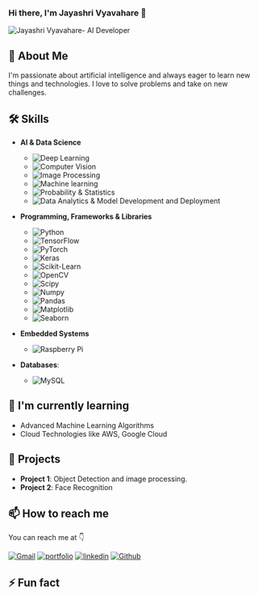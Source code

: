 ### Hi there, I'm Jayashri Vyavahare 👋

![Jayashri Vyavahare- AI Developer](assets/mayurphatanagre.gif)

## 🚀 About Me

I'm passionate about artificial intelligence and always eager to learn new things and technologies. I love to solve problems and take on new challenges.

## 🛠️ Skills

- **AI & Data Science**
  - ![Deep Learning](https://img.shields.io/badge/Deep_Learning-003DFF?&logoColor=white)
  - ![Computer Vision](https://img.shields.io/badge/Computer_Vision-00A8E1?&logoColor=white)
  - ![Image Processing](https://img.shields.io/badge/Image_Processing-5B0BB5?&Color=white) 
  - ![Machine learning](https://img.shields.io/badge/Machine_learning-2962FF?&logoColor=white)
  - ![Probability & Statistics](https://img.shields.io/badge/Probability_&_Statistics-FF0000?&logoColor=white)
  - ![Data Analytics & Model Development and Deployment](https://img.shields.io/badge/Data_Analytics_&_Model_Development_and_Deployment-B366F6?&logoColor=white)

- **Programming, Frameworks & Libraries**
  - ![Python](https://img.shields.io/badge/Python-blue?&logo=Python&logoColor=white)
  - ![TensorFlow](https://img.shields.io/badge/TensorFlow-orange?&logo=TensorFlow&logoColor=white)
  - ![PyTorch](https://img.shields.io/badge/PyTorch-ee4c2c?&logo=PyTorch&logoColor=white)
  - ![Keras](https://img.shields.io/badge/Keras-E6241A?&logo=Keras&logoColor=white)
  - ![Scikit-Learn](https://img.shields.io/badge/Scikit_Learn-F7931E?&logo=Scikit-Learn&logoColor=white)
  - ![OpenCV](https://img.shields.io/badge/OpenCV-2322F0?&logo=OpenCV&logoColor=white)
  - ![Scipy](https://img.shields.io/badge/Scipy-8CAAE6?&logo=Scipy&logoColor=white)
  - ![Numpy](https://img.shields.io/badge/Numpy-013243?&logo=Numpy&logoColor=white)
  - ![Pandas](https://img.shields.io/badge/Pandas-150458?&logo=Pandas&logoColor=white)
  - ![Matplotlib](https://img.shields.io/badge/Matplotlib-004088?)
  - ![Seaborn](https://img.shields.io/badge/Seaborn-31A8FF?)

- **Embedded Systems**
  - ![Raspberry Pi](https://img.shields.io/badge/Raspberry_Pi-A22846?&logo=raspberrypi&logoColor=white)

- **Databases**:

  - ![MySQL](https://img.shields.io/badge/MySQL-58F?&logo=MySQL&logoColor=white)

## 🌱 I'm currently learning

- Advanced Machine Learning Algorithms
- Cloud Technologies like AWS, Google Cloud

## 💼 Projects

- **Project 1**: Object Detection and image processing.
- **Project 2**: Face Recognition

## 📫 How to reach me

You can reach me at 👇

[![Gmail](https://img.shields.io/badge/Gmail-EA4335?style=for-the-badge&logo=Gmail&logoColor=white)](jayashrivyavahare.267gmail.com) 
[![portfolio](https://img.shields.io/badge/my_portfolio-5C1F87?style=for-the-badge&logo=ko-fi&logoColor=white)](https://github.com/JayashriVS20/Portfolio)                                 [![linkedin](https://img.shields.io/badge/linkedin-0A66C2?style=for-the-badge&logo=linkedin&logoColor=white)](https://www.linkedin.com/in/mayur-phatangare-ba874821b/)    [![Github](https://img.shields.io/badge/github-000?style=for-the-badge&logo=github&logoColor=white)]( https://github.com/JayashriVS20) 


## ⚡ Fun fact


